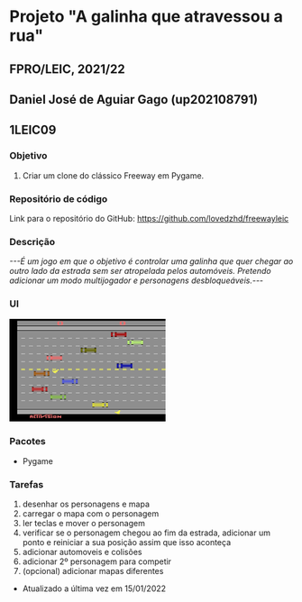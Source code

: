 # Projeto "A galinha que atravessou a rua"
## FPRO/LEIC, 2021/22
## Daniel José de Aguiar Gago (up202108791)
## 1LEIC09

### Objetivo

1. Criar um clone do clássico Freeway em Pygame.

### Repositório de código

Link para o repositório do GitHub: https://github.com/lovedzhd/freewayleic

### Descrição

*---É um jogo em que o objetivo é controlar uma galinha que quer chegar ao outro lado da estrada sem ser atropelada pelos automóveis. Pretendo adicionar um modo multijogador e personagens desbloqueáveis.---*

### UI

![UI](UI.png)

### Pacotes

- Pygame

### Tarefas

1. desenhar os personagens e mapa
2. carregar o mapa com o personagem
3. ler teclas e mover o personagem
4. verificar se o personagem chegou ao fim da estrada, adicionar um ponto e reiniciar a sua posição assim que isso aconteça
5. adicionar automoveis e colisões
6. adicionar 2º personagem para competir
7. (opcional) adicionar mapas diferentes

- Atualizado a última vez em 15/01/2022
